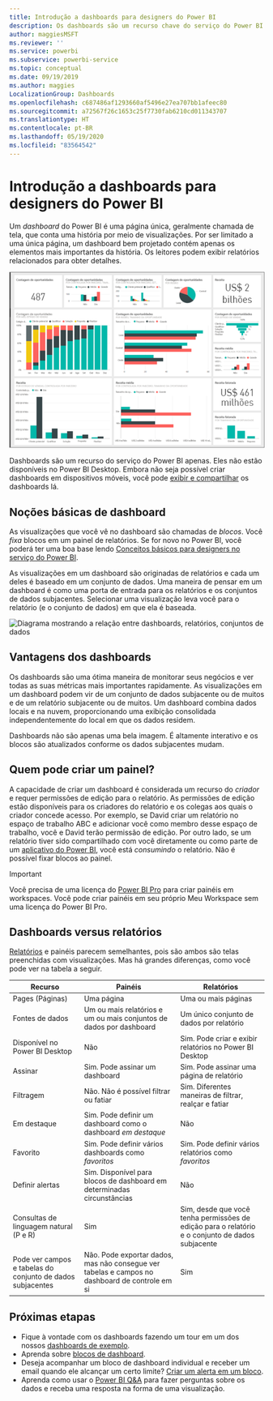 ```yaml
---
title: Introdução a dashboards para designers do Power BI
description: Os dashboards são um recurso chave do serviço do Power BI. Eles são uma única página, geralmente chamada de tela, que conta uma história por meio de visualizações.
author: maggiesMSFT
ms.reviewer: ''
ms.service: powerbi
ms.subservice: powerbi-service
ms.topic: conceptual
ms.date: 09/19/2019
ms.author: maggies
LocalizationGroup: Dashboards
ms.openlocfilehash: c687486af1293660af5496e27ea707bb1afeec80
ms.sourcegitcommit: a72567f26c1653c25f7730fab6210cd011343707
ms.translationtype: HT
ms.contentlocale: pt-BR
ms.lasthandoff: 05/19/2020
ms.locfileid: "83564542"
---
```

# <a name="introduction-to-dashboards-for-power-bi-designers"></a>Introdução a dashboards para designers do Power BI

Um *dashboard* do Power BI é uma página única, geralmente chamada de tela, que conta uma história por meio de visualizações. Por ser limitado a uma única página, um dashboard bem projetado contém apenas os elementos mais importantes da história. Os leitores podem exibir relatórios relacionados para obter detalhes.

![Painel](media/service-dashboards/power-bi-dashboard2.png)

Dashboards são um recurso do serviço do Power BI apenas. Eles não estão disponíveis no Power BI Desktop. Embora não seja possível criar dashboards em dispositivos móveis, você pode [exibir e compartilhar](../consumer/mobile/mobile-apps-view-dashboard.md) os dashboards lá.

## <a name="dashboard-basics"></a>Noções básicas de dashboard 

As visualizações que você vê no dashboard são chamadas de *blocos*. Você *fixa* blocos em um painel de relatórios. Se for novo no Power BI, você poderá ter uma boa base lendo [Conceitos básicos para designers no serviço do Power BI](../fundamentals/service-basic-concepts.md).

As visualizações em um dashboard são originadas de relatórios e cada um deles é baseado em um conjunto de dados. Uma maneira de pensar em um dashboard é como uma porta de entrada para os relatórios e os conjuntos de dados subjacentes. Selecionar uma visualização leva você para o relatório (e o conjunto de dados) em que ela é baseada.

![Diagrama mostrando a relação entre dashboards, relatórios, conjuntos de dados](media/service-dashboards/power-bi-diagram.png)

## <a name="advantages-of-dashboards"></a>Vantagens dos dashboards
Os dashboards são uma ótima maneira de monitorar seus negócios e ver todas as suas métricas mais importantes rapidamente. As visualizações em um dashboard podem vir de um conjunto de dados subjacente ou de muitos e de um relatório subjacente ou de muitos. Um dashboard combina dados locais e na nuvem, proporcionando uma exibição consolidada independentemente do local em que os dados residem.

Dashboards não são apenas uma bela imagem. É altamente interativo e os blocos são atualizados conforme os dados subjacentes mudam.

## <a name="who-can-create-a-dashboard"></a>Quem pode criar um painel?
A capacidade de criar um dashboard é considerada um recurso do *criador* e requer permissões de edição para o relatório. As permissões de edição estão disponíveis para os criadores do relatório e os colegas aos quais o criador concede acesso. Por exemplo, se David criar um relatório no espaço de trabalho ABC e adicionar você como membro desse espaço de trabalho, você e David terão permissão de edição. Por outro lado, se um relatório tiver sido compartilhado com você diretamente ou como parte de um [aplicativo do Power BI](../collaborate-share/service-create-distribute-apps.md), você está *consumindo* o relatório. Não é possível fixar blocos ao painel. 

> [!IMPORTANT]
> Você precisa de uma licença do [Power BI Pro](../fundamentals/service-features-license-type.md) para criar painéis em workspaces. Você pode criar painéis em seu próprio Meu Workspace sem uma licença do Power BI Pro.


## <a name="dashboards-versus-reports"></a>Dashboards versus relatórios
[Relatórios](../consumer/end-user-reports.md) e painéis parecem semelhantes, pois são ambos são telas preenchidas com visualizações. Mas há grandes diferenças, como você pode ver na tabela a seguir.

| **Recurso** | **Painéis** | **Relatórios** |
| --- | --- | --- |
| Pages (Páginas) |Uma página |Uma ou mais páginas |
| Fontes de dados |Um ou mais relatórios e um ou mais conjuntos de dados por dashboard |Um único conjunto de dados por relatório |
| Disponível no Power BI Desktop |Não | Sim. Pode criar e exibir relatórios no Power BI Desktop |
| Assinar |Sim. Pode assinar um dashboard |Sim. Pode assinar uma página de relatório |
| Filtragem |Não. Não é possível filtrar ou fatiar |Sim. Diferentes maneiras de filtrar, realçar e fatiar |
| Em destaque |Sim. Pode definir um dashboard como o dashboard *em destaque* |Não |
| Favorito | Sim. Pode definir vários dashboards como *favoritos* | Sim. Pode definir vários relatórios como *favoritos*
| Definir alertas |Sim. Disponível para blocos de dashboard em determinadas circunstâncias |Não |
| Consultas de linguagem natural (P e R) |Sim | Sim, desde que você tenha permissões de edição para o relatório e o conjunto de dados subjacente |
| Pode ver campos e tabelas do conjunto de dados subjacentes |Não. Pode exportar dados, mas não consegue ver tabelas e campos no dashboard de controle em si |Sim |


## <a name="next-steps"></a>Próximas etapas
* Fique à vontade com os dashboards fazendo um tour em um dos nossos [dashboards de exemplo](sample-tutorial-connect-to-the-samples.md).
* Aprenda sobre [blocos de dashboard](service-dashboard-tiles.md).
* Deseja acompanhar um bloco de dashboard individual e receber um email quando ele alcançar um certo limite? [Criar um alerta em um bloco](service-set-data-alerts.md).
* Aprenda como usar o [Power BI Q&A](power-bi-tutorial-q-and-a.md) para fazer perguntas sobre os dados e receba uma resposta na forma de uma visualização.
